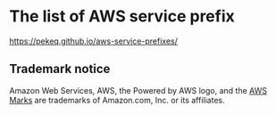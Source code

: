 # The list of AWS service prefix

https://pekeq.github.io/aws-service-prefixes/

## Trademark notice

Amazon Web Services, AWS, the Powered by AWS logo, and the [AWS Marks](https://aws.amazon.com/trademark-guidelines/) are trademarks of Amazon.com, Inc. or its affiliates.

